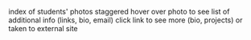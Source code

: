 index of students' photos staggered
hover over photo to see list of additional info (links, bio, email)
click link to see more (bio, projects) or taken to external site